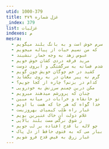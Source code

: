 ```yaml
---
utid: 1000-379
title: غزل شماره ۳۷۹
_index: 379
list: غزلیات
indexes: م
mesra:
  - سرم خوش است و به بانگ بلند میگویم
  - که من نسیم حیات از پیاله میجویم
  - عبوس زهد به وجه خمار ننشیند
  - مرید فرقه دردی کشان خوش خویم
  - شدم فسانه به سرگشتگی و ابروی دوست
  - کشید در خم چوگان خویش چون گویم
  - گرم نه پیر مغان در به روی بگشاید
  - کدام در بزنم؟ چاره از کجا جویم؟
  - مکن درین چمنم سرزنش به خودرویی
  - چنان که پرورشم میدهند میرویم
  - تو خانقاه و خرابات در میانه مبین
  - خدا گواه که هر جا که هست با اویم
  - غبار راه طلب کیمیای بهروزیست
  - غلام دولت آن خاک عنبرین بویم
  - ز شوق نرگس مست بلند بالایی
  - چو لاله با قدح افتاده بر لب جویم
  - بیار می که به فتوی حافظ از دل پاک
  - غبار زرق به فیض قدح فرو شویم
---
```

